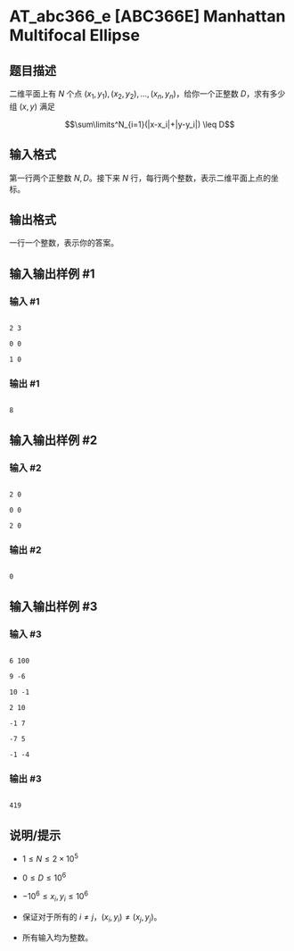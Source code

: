 # AT_abc366_e [ABC366E] Manhattan Multifocal Ellipse

## 题目描述

二维平面上有 $N$ 个点 $(x_1,y_1),(x_2,y_2),\ldots,(x_n,y_n)$，给你一个正整数 $D$，求有多少组 $(x,y)$ 满足 

$$\sum\limits^N_{i=1}(|x-x_i|+|y-y_i|) \leq D$$

## 输入格式

第一行两个正整数 $N,D$。接下来 $N$ 行，每行两个整数，表示二维平面上点的坐标。

## 输出格式

一行一个整数，表示你的答案。

## 输入输出样例 #1

### 输入 #1

```
2 3
0 0
1 0
```

### 输出 #1

```
8
```

## 输入输出样例 #2

### 输入 #2

```
2 0
0 0
2 0
```

### 输出 #2

```
0
```

## 输入输出样例 #3

### 输入 #3

```
6 100
9 -6
10 -1
2 10
-1 7
-7 5
-1 -4
```

### 输出 #3

```
419
```

## 说明/提示

- $1 \leq N \leq 2 \times 10^5$

- $0 \leq D \leq 10^6$

- $-10^6 \leq x_i,y_i \leq 10^6$

- 保证对于所有的 $i \ne j$，$(x_i,y_i) \ne (x_j,y_j)$。

- 所有输入均为整数。